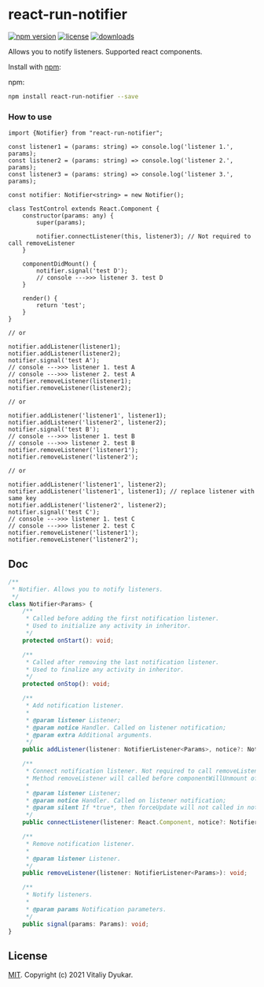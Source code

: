 react-run-notifier
===========

[![npm version][npm-image]][npm-url] [![license][license-image]][license-url] [![downloads][downloads-image]][downloads-url]

Allows you to notify listeners. Supported react components.

Install with [npm](https://www.npmjs.com/):

npm:
```sh
npm install react-run-notifier --save
```

### How to use

```tsx
import {Notifier} from "react-run-notifier";

const listener1 = (params: string) => console.log('listener 1.', params);
const listener2 = (params: string) => console.log('listener 2.', params);
const listener3 = (params: string) => console.log('listener 3.', params);

const notifier: Notifier<string> = new Notifier();

class TestControl extends React.Component {
	constructor(params: any) {
		super(params);

		notifier.connectListener(this, listener3); // Not required to call removeListener
	}

	componentDidMount() {
		notifier.signal('test D');
		// console --->>> listener 3. test D
    }

	render() {
		return 'test';
	}
}

// or

notifier.addListener(listener1);
notifier.addListener(listener2);
notifier.signal('test A');
// console --->>> listener 1. test A
// console --->>> listener 2. test A
notifier.removeListener(listener1);
notifier.removeListener(listener2);

// or

notifier.addListener('listener1', listener1);
notifier.addListener('listener2', listener2);
notifier.signal('test B');
// console --->>> listener 1. test B
// console --->>> listener 2. test B
notifier.removeListener('listener1');
notifier.removeListener('listener2');

// or

notifier.addListener('listener1', listener2);
notifier.addListener('listener1', listener1); // replace listener with same key
notifier.addListener('listener2', listener2);
notifier.signal('test C');
// console --->>> listener 1. test C
// console --->>> listener 2. test C
notifier.removeListener('listener1');
notifier.removeListener('listener2');
```

## Doc
```ts
/**
 * Notifier. Allows you to notify listeners.
 */
class Notifier<Params> {
	/**
	 * Called before adding the first notification listener.
	 * Used to initialize any activity in inheritor.
	 */
	protected onStart(): void;

	/**
	 * Called after removing the last notification listener.
	 * Used to finalize any activity in inheritor.
	 */
	protected onStop(): void;

	/**
	 * Add notification listener.
	 *
	 * @param listener Listener;
	 * @param notice Handler. Called on listener notification;
	 * @param extra Additional arguments.
	 */
	public addListener(listener: NotifierListener<Params>, notice?: NotifierNotice<Params>, ...extra: any): void;

	/**
	 * Connect notification listener. Not required to call removeListener.
	 * Method removeListener will called before componentWillUnmount of notification react-listener.
	 *
	 * @param listener Listener;
	 * @param notice Handler. Called on listener notification;
	 * @param silent If *true*, then forceUpdate will not called in notification react-listener.
	 */
	public connectListener(listener: React.Component, notice?: NotifierNotice<Params>, silent?: boolean): void;

	/**
	 * Remove notification listener.
	 *
	 * @param listener Listener.
	 */
	public removeListener(listener: NotifierListener<Params>): void;

	/**
	 * Notify listeners.
	 *
	 * @param params Notification parameters.
	 */
	public signal(params: Params): void;
}

```

## License

[MIT](LICENSE). Copyright (c) 2021 Vitaliy Dyukar.

[npm-image]: https://img.shields.io/npm/v/react-run-notifier.svg?style=flat-square
[npm-url]: https://npmjs.org/package/react-run-notifier
[license-image]: https://img.shields.io/npm/l/react-run-notifier.svg?style=flat-square
[license-url]: https://npmjs.org/package/react-run-notifier
[downloads-image]: http://img.shields.io/npm/dm/react-run-notifier.svg?style=flat-square
[downloads-url]: https://npmjs.org/package/react-run-notifier